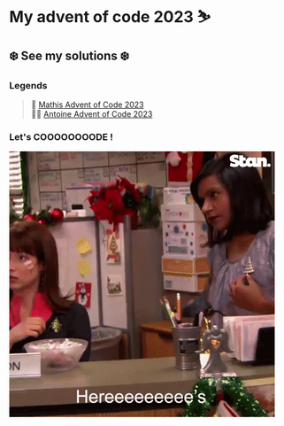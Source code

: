 # My advent of code 2023 ⛷️
## ❄️ See my solutions ❄️

### Legends
> 🎁 [Mathis Advent of Code 2023](https://github.com/RealDragonMA/Advent-of-code-2023)\
> 🧑‍🎄 [Antoine Advent of Code 2023](https://github.com/Antoine256/advent-of-code-2023)


### Let's COOOOOOOODE !
![Exemple de GIF](scott.gif)